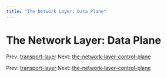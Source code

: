 ```yaml
---
title: "The Network Layer: Data Plane"
---
```


# The Network Layer: Data Plane

Prev: [transport-layer](transport-layer.md)
Next: [the-network-layer-control-plane](the-network-layer-control-plane.md)

Prev: [transport-layer](transport-layer.md)
Next: [the-network-layer-control-plane](the-network-layer-control-plane.md)
